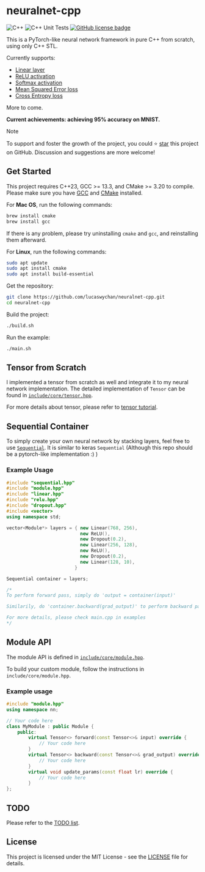 # neuralnet-cpp

![C++](https://img.shields.io/badge/C%2B%2B-23-blue.svg)
![C++ Unit Tests](https://github.com/lucaswychan/neuralnet-cpp/actions/workflows/cpp_test.yaml/badge.svg)
[![GitHub license badge](https://img.shields.io/github/license/lucaswychan/neural-stock-prophet?color=blue)](https://opensource.org/licenses/MIT)

This is a PyTorch-like neural network framework in pure C++ from scratch, using only C++ STL.

Currently supports:

-   [Linear layer](include/modules/layers/linear.hpp)
-   [ReLU activation](include/modules/activations/relu.hpp)
-   [Softmax activation](include/modules/activations/softmax.hpp)
-   [Mean Squared Error loss](include/modules/losses/mse.hpp)
-   [Cross Entropy loss](include/modules/losses/cross_entropy.hpp)

More to come.

**Current achievements: achieving 95% accuracy on MNIST.**

> [!NOTE]
> To support and foster the growth of the project, you could ⭐ [star](https://github.com/lucaswychan/neuralnet-cpp) this project on GitHub. Discussion and suggestions are more welcome!

## Get Started

This project requires C++23, GCC >= 13.3, and CMake >= 3.20 to compile. Please make sure you have [GCC](https://gcc.gnu.org) and [CMake](https://cmake.org/) installed.

For **Mac OS**, run the following commands:

```bash
brew install cmake
brew install gcc
```

If there is any problem, please try uninstalling `cmake` and `gcc`, and reinstalling them afterward. 

For **Linux**, run the following commands:

```bash
sudo apt update
sudo apt install cmake
sudo apt install build-essential
```

Get the repository:

```bash
git clone https://github.com/lucaswychan/neuralnet-cpp.git
cd neuralnet-cpp
```

Build the project:

```bash
./build.sh
```

Run the example:

```bash
./main.sh
```

## Tensor from Scratch

I implemented a tensor from scratch as well and integrate it to my neural network implementation. The detailed implementation of `Tensor` can be found in [`include/core/tensor.hpp`](include/core/tensor.hpp).

For more details about tensor, please refer to [tensor tutorial](docs/tensor.md).

## Sequential Container

To simply create your own neural network by stacking layers, feel free to use [`Sequential`](include/modules/containers/sequential.hpp). It is similar to keras `Sequential` (Although this repo should be a pytorch-like implementation :) )

### Example Usage

```cpp
#include "sequential.hpp"
#include "module.hpp"
#include "linear.hpp"
#include "relu.hpp"
#include "dropout.hpp"
#include <vector>
using namespace std;

vector<Module*> layers = { new Linear(768, 256), 
                           new ReLU(), 
                           new Dropout(0.2),
                           new Linear(256, 128),
                           new ReLU(),
                           new Dropout(0.2),
                           new Linear(128, 10),
                         }

Sequential container = layers;

/*
To perform forward pass, simply do 'output = container(input)'

Similarily, do 'container.backward(grad_output)' to perform backward pass.

For more details, please check main.cpp in examples
*/
```

## Module API

The module API is defined in [`include/core/module.hpp`](include/core/module.hpp).

To build your custom module, follow the instructions in `include/core/module.hpp`.

### Example usage

```cpp
#include "module.hpp"
using namespace nn;

// Your code here
class MyModule : public Module {
    public:
        virtual Tensor<> forward(const Tensor<>& input) override {
            // Your code here
        }
        virtual Tensor<> backward(const Tensor<>& grad_output) override {
            // Your code here
        }
        virtual void update_params(const float lr) override {
            // Your code here
        }
};
```

## TODO

Please refer to the [TODO list](https://github.com/lucaswychan/neuralnet-cpp/blob/main/TODO.md).

## License

This project is licensed under the MIT License - see the [LICENSE](LICENSE) file for details.
